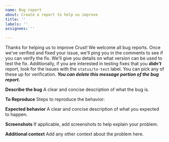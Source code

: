 ```yaml
---
name: Bug report
about: Create a report to help us improve
title: ''
labels: ''
assignees: ''

---
```


Thanks for helping us to improve Crust! We welcome all bug reports. Once we've verified and fixed your issue, we'll ping you in the comments to see if you can verify the fix.
We'll give you details on what version can be used to test the fix. Additionally, if you are interested in testing fixes that you ***didn't*** report, look for the issues with
the `status/to-test` label. You can pick any of these up for verification. ***You can delete this message portion of the bug report.***

**Describe the bug**
A clear and concise description of what the bug is.

**To Reproduce**
Steps to reproduce the behavior:

**Expected behavior**
A clear and concise description of what you expected to happen.

**Screenshots**
If applicable, add screenshots to help explain your problem.

**Additional context**
Add any other context about the problem here.
